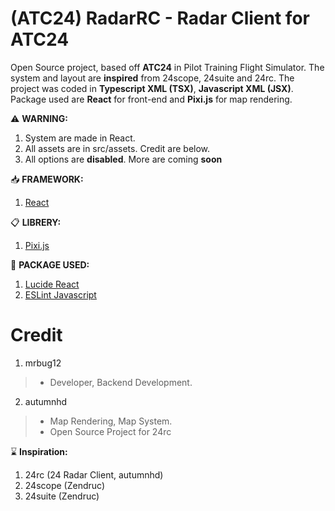 # (ATC24) RadarRC - Radar Client for **ATC24**
Open Source project, based off **ATC24** in Pilot Training Flight Simulator. The system and layout are **inspired** from 24scope, 24suite and 24rc.
The project was coded in **Typescript XML (TSX)**, **Javascript XML (JSX)**. Package used are **React** for front-end and **Pixi.js** for map rendering.

 ⚠️ **WARNING:**
 1. System are made in React.
 2. All assets are in src/assets. Credit are below.
 3. All options are **disabled**. More are coming **soon**

📥 **FRAMEWORK:**
1. [React]([https://pixijs.com/](https://react.dev/))

📋 **LIBRERY:**
1. [Pixi.js](https://pixijs.com/)

🔨 **PACKAGE USED:**
1. [Lucide React](https://lucide.dev/guide/packages/lucide-react)
2. [ESLint Javascript](https://eslint.org/)

# Credit
1. mrbug12
> - Developer, Backend Development.
2. autumnhd
> - Map Rendering, Map System.
> - Open Source Project for 24rc

⌛ **Inspiration:**
1. 24rc (24 Radar Client, autumnhd)
2. 24scope (Zendruc)
3. 24suite (Zendruc)
